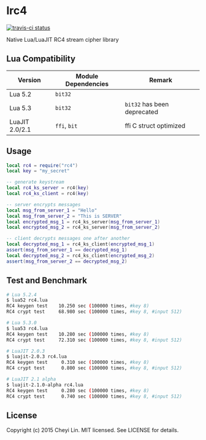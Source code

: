lrc4
=====

[![travis-ci status](https://travis-ci.org/CheyiLin/lrc4.svg?branch=master)](https://travis-ci.org/CheyiLin/lrc4)

Native Lua/LuaJIT RC4 stream cipher library

## Lua Compatibility

| Version | Module Dependencies | Remark | 
| ------- | ------------------- | ------ |
| Lua 5.2 | `bit32` |  |
| Lua 5.3 | `bit32` | `bit32` has been deprecated |
| LuaJIT 2.0/2.1 | `ffi`, `bit` | ffi C struct optimized |

## Usage

```lua
local rc4 = require("rc4")
local key = "my_secret"

-- generate keystream
local rc4_ks_server = rc4(key)
local rc4_ks_client = rc4(key)

-- server encrypts messages
local msg_from_server_1 = "Hello"
local msg_from_server_2 = "This is SERVER"
local encrypted_msg_1 = rc4_ks_server(msg_from_server_1)
local encrypted_msg_2 = rc4_ks_server(msg_from_server_2) 

-- client decrypts messages one after another
local decrypted_msg_1 = rc4_ks_client(encrypted_msg_1)
assert(msg_from_server_1 == decrypted_msg_1)
local decrypted_msg_2 = rc4_ks_client(encrypted_msg_2)
assert(msg_from_server_2 == decrypted_msg_2)
```

## Test and Benchmark

```bash
# Lua 5.2.4
$ lua52 rc4.lua
RC4 keygen test    10.250 sec (100000 times, #key 8)
RC4 crypt test     68.980 sec (100000 times, #key 8, #input 512)

# Lua 5.3.0
$ lua53 rc4.lua
RC4 keygen test    10.280 sec (100000 times, #key 8)
RC4 crypt test     72.310 sec (100000 times, #key 8, #input 512)

# LuaJIT 2.0.3
$ luajit-2.0.3 rc4.lua
RC4 keygen test     0.310 sec (100000 times, #key 8)
RC4 crypt test      0.800 sec (100000 times, #key 8, #input 512)

# LuaJIT 2.1 alpha
$ luajit-2.1.0-alpha rc4.lua
RC4 keygen test     0.280 sec (100000 times, #key 8)
RC4 crypt test      0.740 sec (100000 times, #key 8, #input 512)
```

## License

Copyright (c) 2015 Cheyi Lin.
MIT licensed. See LICENSE for details.
